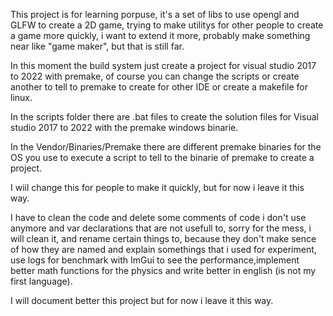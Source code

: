 This project is for learning porpuse, it's a set of libs to use opengl and GLFW to create a 2D game, trying to make utilitys for other people to create a game more quickly,
i want to extend it more, probably make something near like "game maker", but that is still far.

In this moment the build system just create a project for visual studio 2017 to 2022 with premake, of course you can change the scripts or create another to tell to premake to create for other IDE or create a makefile for linux.

In the scripts folder there are .bat files to create the solution files for Visual studio 2017 to 2022 with the premake windows binarie.

In the Vendor/Binaries/Premake there are different premake binaries for the OS you use to execute a script to tell to the binarie of premake to create a project.

I wiil change this for people to make it quickly, but for now i leave it this way.

I have to clean the code and delete some comments of code i don't use anymore and var declarations that are not usefull to, sorry for the mess, i will clean it, and rename
certain things to, because they don't make sence of how they are named and explain somethings that i used for experiment, use logs for benchmark with ImGui to see the performance,implement better math functions for the physics and write better in english (is not my first language).

I will document better this project but for now i leave it this way.
